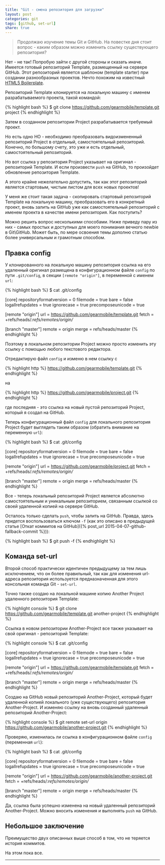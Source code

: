 ```yaml
---
title: "Git - смена репозитория для загрузки"
layout: post
categories: git
tags: [github, set-url]
share: true
---
```


> Продолжаю изучение темы Git и GitHub. На повестке дня стоит вопрос - каким образом можно изменить ссылку существующего репозитория?

Нет - не так! Попробую зайти с другой стороны и сказать иначе. Имеется готовый репозиторий Template, размещенный на сервере GitHub. Этот репозиторий является шаблоном (template starter) при создании разнообразных проектов. Нечто похожим на известный [HTML5 Boilerplate][1].

Репозиторий Template клонируется на локальную машину с именем разрабатываемого проекта, такой командой:

{% highlight bash %}
$ git clone https://github.com/gearmobile/template.git project
{% endhighlight %}

Затем в созданном репозитории Project разрабатывается требуемый проект.

Но есть одно НО - необходимо преобразовать видоизмененный репозиторий Project в отдельный, самостоятельный репозиторий. Конечно, по большому счету, это уже и есть отдельный, самостоятельный репозиторий.

Но вот ссылка у репозитория Project указывает на оригинал - репозиторий Template. И если произвести `push` на GitHub, то произойдет обновление репозитория Template.

А этого крайне нежелательно допустить, так как этот репозиторий является стартовым, чистым листом для всех новых проектов!

У меня же стоит такая задача - скопировать стартовый репозиторий  Template на локальную машину, преобразовать его в конкретный проект, вновь залить на GitHub уже как самостоятельный репозиторий с именем проекта в качестве имени репозитория. Как поступить?

Можно решить вопрос несколькими способами. Ниже приведу пару из них - самых простых и доступных для моего понимания вечного newbie в Git\GitHub. Может быть, по мере освоения темы дополню статью более универсальным и грамотным способом.

## Правка config

У клонированного на локальную машину репозитория ссылка на его удаленный оригинал размещена в конфигурационном файле `config` по пути `.git/config`, в секции `[remote "origin"]`, в переменной с именем `url`:

{% highlight bash %}
$ cat .git/config

[core]
  repositoryformatversion = 0
  filemode = true
  bare = false
  logallrefupdates = true
  ignorecase = true
  precomposeunicode = true

[remote "origin"]
  url = https://github.com/gearmobile/template.git
  fetch = +refs/heads/*:refs/remotes/origin/*

[branch "master"]
  remote = origin
  merge = refs/heads/master
{% endhighlight %}

Поэтому в локальном репозитории Project можно просто изменить эту ссылку с помощью любого текстового редактора.

Отредактирую файл `config` и изменю в нем ссылку с

{% highlight http %}
https://github.com/gearmobile/template.git
{% endhighlight %}

на

{% highlight http %}
https://github.com/gearmobile/project.git
{% endhighlight %}

где последняя - это ссылка на новый пустой репозиторий Project, который я создал на GitHub.

Теперь конфигурационный файл `config` для локального репозитория Project будет выглядеть таким образом (обратить внимание на переменную `url`):

{% highlight bash %}
$ cat .git/config

[core]
  repositoryformatversion = 0
  filemode = true
  bare = false
  logallrefupdates = true
  ignorecase = true
  precomposeunicode = true

[remote "origin"]
  url = https://github.com/gearmobile/project.git
  fetch = +refs/heads/*:refs/remotes/origin/*

[branch "master"]
  remote = origin
  merge = refs/heads/master
{% endhighlight %}

Все - теперь локальный репозиторий Project является абсолютно самостоятельным и уникальным репозиторием, связанным ссылкой со своей удаленной копией на сервере GitHub.

Осталось только сделать `push`, чтобы залить на GitHub. Правда, здесь придется воспользоваться ключом `-f` (как это описано в предыдущей статье [Откат коммитов на GitHub]({% post_url 2015-04-07-github-fallback-commit %})):

{% highlight bash %}
$ git push -f
{% endhighlight %}

## Команда set-url

Второй способ практически идентичен предыдущему за тем лишь исключением, что он более правильный, так как для изменения url-адреса репозитория используется предназначенная для этого консольная команда Git - `set-url`.

Точно также создаю на локальной машине копию Another Project удаленного репозитория Template:

{% highlight console %}
$ git clone https://github.com/gearmobile/template.git another-project
{% endhighlight %}

Ссылка в новом репозитории Another-Project все также указывает на свой оригинал - репозиторий Template:

{% highlight console %}
$ cat .git/config

[core]
  repositoryformatversion = 0
  filemode = true
  bare = false
  logallrefupdates = true
  ignorecase = true
  precomposeunicode = true

[remote "origin"]
  url = https://github.com/gearmobile/template.git
  fetch = +refs/heads/*:refs/remotes/origin/*

[branch "master"]
  remote = origin
  merge = refs/heads/master
{% endhighlight %}

Создаю на GitHub новый репозиторий Another-Project, который будет удаленной копией локального (уже существующего) репозитория Another-Project. И изменяю ссылку на вновь созданный удаленный репозиторий Another-Project:

{% highlight console %}
$ git remote set-url origin https://github.com/gearmobile/another-project.git
{% endhighlight %}

Проверяю, изменилась ли ссылка в конфигурационном файле `config` (переменная `url`):

{% highlight bash %}
$ cat .git/config

[core]
  repositoryformatversion = 0
  filemode = true
  bare = false
  logallrefupdates = true
  ignorecase = true
  precomposeunicode = true

[remote "origin"]
  url = https://github.com/gearmobile/another-project.git
  fetch = +refs/heads/*:refs/remotes/origin/*

[branch "master"]
  remote = origin
  merge = refs/heads/master
{% endhighlight %}

Да, ссылка была успешно изменена на новый удаленный репозиторий Another-Project. Можно вносить изменения и выполнять `push` на GitHub.

## Небольшое заключение

Преимущество двух описанных выше способ в том, что не теряется история коммитов.

На этом пока все.

---

[1]: https://html5boilerplate.com/ "HTML5 Boilerplate"
